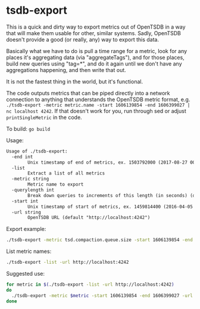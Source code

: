 # tsdb-export

This is a quick and dirty way to export metrics out of OpenTSDB in a way
that will make them usable for other, similar systems. Sadly, OpenTSDB
doesn't provide a good (or really, any) way to export this data.

Basically what we have to do is pull a time range for a metric, look for
any places it's aggregating data (via "aggregateTags"), and for those
places, build new queries using "tag=*", and do it again until we don't
have any aggregations happening, and then write that out.

It is not the fastest thing in the world, but it's functional.

The code outputs metrics that can be piped directly into a network
connection to anything that understands the OpenTSDB metric format, e.g.
`./tsdb-export -metric metric.name -start 1606139854 -end 1606399027 | nc localhost 4242`.
If that doesn't work for you, run through sed or adjust `printSingleMetric`
in the code.

To build: `go build`

Usage:

```txt
Usage of ./tsdb-export:
  -end int
    	Unix timestamp of end of metrics, ex. 1503792000 (2017-08-27 00:00:00)
  -list
    	Extract a list of all metrics
  -metric string
    	Metric name to export
  -querylength int
    	Break down queries to increments of this length (in seconds) (default 86400)
  -start int
    	Unix timestamp of start of metrics, ex. 1459814400 (2016-04-05 00:00:00)
  -url string
    	OpenTSDB URL (default "http://localhost:4242")
```

Export example:

```bash
./tsdb-export -metric tsd.compaction.queue.size -start 1606139854 -end 1606399027 -url http://localhost:4242
```

List metric names:

```bash
./tsdb-export -list -url http://localhost:4242
```

Suggested use:

```bash
for metric in $(./tsdb-export -list -url http://localhost:4242)
do
  ./tsdb-export -metric $metric -start 1606139854 -end 1606399027 -url http://localhost:4242 > $metric.txt
done
```
